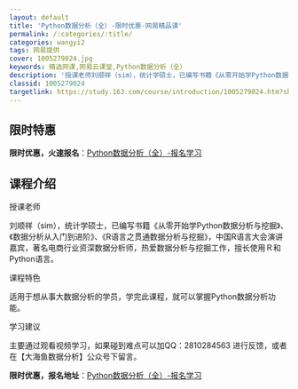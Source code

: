 ```yaml
---
layout: default
title: 'Python数据分析（全）-限时优惠-网易精品课'
permalink: /:categories/:title/
categories: wangyi2
tags: 网易提供
cover: 1005279024.jpg
keywords: 精选网课,网易云课堂,Python数据分析（全）
description: '授课老师刘顺祥（sim），统计学硕士，已编写书籍《从零开始学Python数据分析与挖掘》、《数据分析从入门到进阶》、《R'
classid: 1005279024
targetlink: https://study.163.com/course/introduction/1005279024.htm?share=1&shareId=1025206652&utm_campaign=share&utm_medium=iphoneShare&utm_source=&utm_u=1025206652
---
```


## 限时特惠

**限时优惠，火速报名**：[Python数据分析（全）-报名学习](https://study.163.com/course/introduction/1005279024.htm?share=1&shareId=1025206652&utm_campaign=share&utm_medium=iphoneShare&utm_source=&utm_u=1025206652)

## 课程介绍

授课老师

刘顺祥（sim），统计学硕士，已编写书籍《从零开始学Python数据分析与挖掘》、《数据分析从入门到进阶》、《R语言之贯通数据分析与挖掘》，中国R语言大会演讲嘉宾，著名电商行业资深数据分析师，热爱数据分析与挖掘工作，擅长使用Ｒ和Python语言。



课程特色

适用于想从事大数据分析的学员，学完此课程，就可以掌握Python数据分析功能。



学习建议

主要通过观看视频学习，如果碰到难点可以加QQ：2810284563 进行反馈，或者在【大海鱼数据分析】公众号下留言。

**限时优惠，报名地址**：[Python数据分析（全）-报名学习](https://study.163.com/course/introduction/1005279024.htm?share=1&shareId=1025206652&utm_campaign=share&utm_medium=iphoneShare&utm_source=&utm_u=1025206652)

